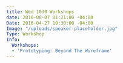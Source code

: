 ```yaml
---
title: Wed 1030 Workshops
date: 2016-08-07 01:21:00 -04:00
Date: 2016-04-27 10:30:00 -04:00
Image: "/uploads/speaker-placeholder.jpg"
Type: Workshop
Info:
  Workshops:
  - 'Prototyping: Beyond The Wireframe'
---
```


